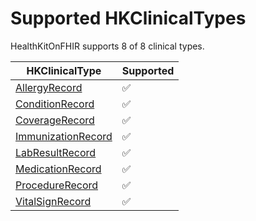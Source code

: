 # Supported HKClinicalTypes

<!--
                  
This source file is part of the HealthKitOnFHIR open source project

SPDX-FileCopyrightText: 2022 Stanford University and the project authors (see CONTRIBUTORS.md)

SPDX-License-Identifier: MIT
             
-->

HealthKitOnFHIR supports 8 of 8 clinical types.

|HKClinicalType|Supported|
|----|----|
|[AllergyRecord](https://developer.apple.com/documentation/healthkit/HKClinicalTypeIdentifierAllergyRecord)|✅|
|[ConditionRecord](https://developer.apple.com/documentation/healthkit/HKClinicalTypeIdentifierConditionRecord)|✅|
|[CoverageRecord](https://developer.apple.com/documentation/healthkit/HKClinicalTypeIdentifierCoverageRecord)|✅|
|[ImmunizationRecord](https://developer.apple.com/documentation/healthkit/HKClinicalTypeIdentifierImmunizationRecord)|✅|
|[LabResultRecord](https://developer.apple.com/documentation/healthkit/HKClinicalTypeIdentifierLabResultRecord)|✅|
|[MedicationRecord](https://developer.apple.com/documentation/healthkit/HKClinicalTypeIdentifierMedicationRecord)|✅|
|[ProcedureRecord](https://developer.apple.com/documentation/healthkit/HKClinicalTypeIdentifierProcedureRecord)|✅|
|[VitalSignRecord](https://developer.apple.com/documentation/healthkit/HKClinicalTypeIdentifierVitalSignRecord)|✅|
